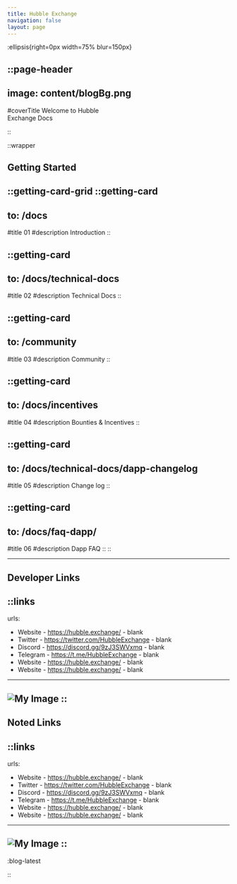 ```yaml
---
title: Hubble Exchange
navigation: false
layout: page
---
```


:ellipsis{right=0px width=75% blur=150px}

::page-header
---
image: content/blogBg.png
---
#coverTitle
Welcome to Hubble <br> Exchange Docs

::

::wrapper
## Getting Started
::getting-card-grid
  ::getting-card
  ---
  to: /docs
  ---
  #title
  01
  #description
  Introduction
  ::

  ::getting-card
  ---
  to: /docs/technical-docs
  ---
  #title
  02
  #description
  Technical Docs
  ::

  ::getting-card
  ---
  to: /community
  ---
  #title
  03
  #description
  Community
  ::

  ::getting-card
  ---
  to: /docs/incentives
  ---
  #title
  04
  #description
  Bounties
  & Incentives
  ::

  ::getting-card
  ---
  to: /docs/technical-docs/dapp-changelog
  ---
  #title
  05
  #description
  Change log
  ::

  ::getting-card
  ---
  to: /docs/faq-dapp/
  ---
  #title
  06
  #description
  Dapp FAQ
  ::
::

---

## Developer Links

::links
---
urls:
  - Website - https://hubble.exchange/ - blank
  - Twitter - https://twitter.com/HubbleExchange - blank
  - Discord - https://discord.gg/9zJ3SWVxmq - blank
  - Telegram - https://t.me/HubbleExchange - blank
  - Website - https://hubble.exchange/ - blank
  - Website - https://hubble.exchange/ - blank
---

![My Image](/content/interface.png)
::
---

## Noted Links
::links
---
urls:
  - Website - https://hubble.exchange/ - blank
  - Twitter - https://twitter.com/HubbleExchange - blank
  - Discord - https://discord.gg/9zJ3SWVxmq - blank
  - Telegram - https://t.me/HubbleExchange - blank
  - Website - https://hubble.exchange/ - blank
  - Website - https://hubble.exchange/ - blank
---
![My Image](/content/interface.png)
::
---

:blog-latest

::
